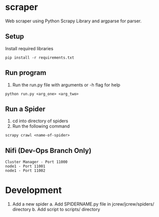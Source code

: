 # scraper
Web scraper using Python Scrapy Library and argparse for parser. 

## Setup

Install required libraries
```
pip install -r requirements.txt
```

## Run program
1. Run the run.py file with arguments or -h flag for help
```
python run.py <arg_one> <arg_two>
```

## Run a Spider
1. cd into directory of spiders
2. Run the following command
```
scrapy crawl <name-of-spider>
```

## Nifi (Dev-Ops Branch Only)
    Cluster Manager - Port 11000
    node1 - Port 11001
    node1 - Port 11002


# Development
1. Add a new spider
    a. Add SPIDERNAME.py file in jcrew/jcrew/spiders/ directory
    b. Add script to scripts/ directory 